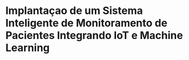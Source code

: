 # Implantaçao de um Sistema Inteligente de Monitoramento de Pacientes Integrando IoT e Machine Learning
